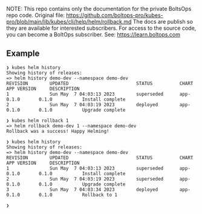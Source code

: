 <!-- note marker start -->
NOTE: This repo contains only the documentation for the private BoltsOps repo code.
Original file: https://github.com/boltops-pro/kubes-pro/blob/main/lib/kubes/cli/help/helm/rollback.md
The docs are publish so they are available for interested subscribers.
For access to the source code, you can become a BoltOps subscriber.
See: https://learn.boltops.com

<!-- note marker end -->

## Example

    ❯ kubes helm history
    Showing history of releases:
    => helm history demo-dev --namespace demo-dev
    REVISION        UPDATED                         STATUS          CHART           APP VERSION     DESCRIPTION
    1               Sun May  7 04:03:13 2023        superseded      app-0.1.0       0.1.0           Install complete
    2               Sun May  7 04:03:19 2023        deployed        app-0.1.0       0.1.0           Upgrade complete

    ❯ kubes helm rollback 1
    => helm rollback demo-dev 1 --namespace demo-dev
    Rollback was a success! Happy Helming!

    ❯ kubes helm history
    Showing history of releases:
    => helm history demo-dev --namespace demo-dev
    REVISION        UPDATED                         STATUS          CHART           APP VERSION     DESCRIPTION
    1               Sun May  7 04:03:13 2023        superseded      app-0.1.0       0.1.0           Install complete
    2               Sun May  7 04:03:19 2023        superseded      app-0.1.0       0.1.0           Upgrade complete
    3               Sun May  7 04:03:34 2023        deployed        app-0.1.0       0.1.0           Rollback to 1

    ❯
